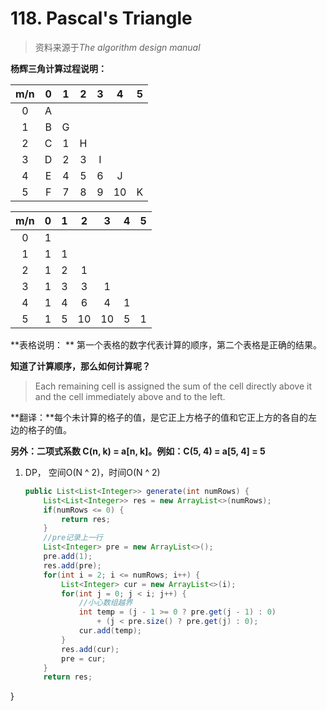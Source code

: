 

#  118. Pascal's Triangle

> 资料来源于*The algorithm design manual*

**杨辉三角计算过程说明：**

| m/n  |  0   |  1   |  2   |  3   |  4   |  5   |
| :--: | :--: | :--: | :--: | :--: | :--: | :--: |
|  0   |  A   |      |      |      |      |      |
|  1   |  B   |  G   |      |      |      |      |
|  2   |  C   |  1   |  H   |      |      |      |
|  3   |  D   |  2   |  3   |  I   |      |      |
|  4   |  E   |  4   |  5   |  6   |  J   |      |
|  5   |  F   |  7   |  8   |  9   |  10  |  K   |


| m/n  |  0   |  1   |  2   |  3   |  4   |  5   |
| :--: | :--: | :--: | :--: | :--: | :--: | :--: |
|  0   |  1   |      |      |      |      |      |
|  1   |  1   |  1   |      |      |      |      |
|  2   |  1   |  2   |  1   |      |      |      |
|  3   |  1   |  3   |  3   |  1   |      |      |
|  4   |  1   |  4   |  6   |  4   |  1   |      |
|  5   |  1   |  5   |  10  |  10  |  5   |  1   |


**表格说明： ** 第一个表格的数字代表计算的顺序，第二个表格是正确的结果。

**知道了计算顺序，那么如何计算呢？**

>  Each remaining cell is assigned the sum of the cell directly above it and the cell immediately above and to the left.

**翻译：**每个未计算的格子的值，是它正上方格子的值和它正上方的各自的左边的格子的值。

**另外：二项式系数 C(n, k) = a[n, k]。例如：C(5, 4) = a[5, 4] = 5**

1. DP， 空间O(N ^ 2)，时间O(N ^ 2)

   ```java
   public List<List<Integer>> generate(int numRows) {
       List<List<Integer>> res = new ArrayList<>(numRows);
       if(numRows <= 0) {
           return res;
       }
       //pre记录上一行
       List<Integer> pre = new ArrayList<>();
       pre.add(1);
       res.add(pre);
       for(int i = 2; i <= numRows; i++) {
           List<Integer> cur = new ArrayList<>(i);
           for(int j = 0; j < i; j++) {
               //小心数组越界
               int temp = (j - 1 >= 0 ? pre.get(j - 1) : 0)
                   + (j < pre.size() ? pre.get(j) : 0);
               cur.add(temp);
           }
           res.add(cur);
           pre = cur;
       }
       return res;
}
   ```
   
   